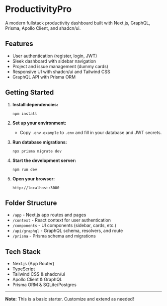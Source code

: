 # ProductivityPro

A modern fullstack productivity dashboard built with Next.js, GraphQL, Prisma, Apollo Client, and shadcn/ui.

## Features

- User authentication (register, login, JWT)
- Sleek dashboard with sidebar navigation
- Project and issue management (dummy cards)
- Responsive UI with shadcn/ui and Tailwind CSS
- GraphQL API with Prisma ORM

## Getting Started

1. **Install dependencies:**

   ```
   npm install
   ```

2. **Set up your environment:**

   - Copy `.env.example` to `.env` and fill in your database and JWT secrets.

3. **Run database migrations:**

   ```
   npx prisma migrate dev
   ```

4. **Start the development server:**

   ```
   npm run dev
   ```

5. **Open your browser:**
   ```
   http://localhost:3000
   ```

## Folder Structure

- `/app` - Next.js app routes and pages
- `/context` - React context for user authentication
- `/components` - UI components (sidebar, cards, etc.)
- `/api/graphql` - GraphQL schema, resolvers, and route
- `/prisma` - Prisma schema and migrations

## Tech Stack

- Next.js (App Router)
- TypeScript
- Tailwind CSS & shadcn/ui
- Apollo Client & GraphQL
- Prisma ORM & SQLite/Postgres

---

**Note:** This is a basic starter. Customize and extend as needed!
